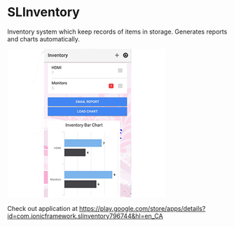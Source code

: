 # SLInventory
Inventory system which keep records of items in storage. Generates reports and charts automatically.

![Inventory Preview](/projectInventory.jpg)


Check out application at https://play.google.com/store/apps/details?id=com.ionicframework.slinventory796744&hl=en_CA
